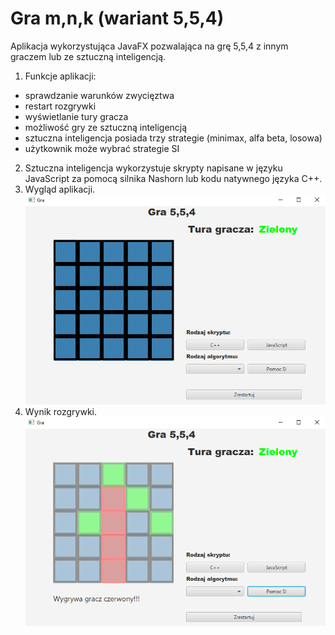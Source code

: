 # Gra m,n,k (wariant 5,5,4)

Aplikacja wykorzystująca JavaFX pozwalająca na grę 5,5,4 z innym graczem lub ze sztuczną inteligencją.  
1. Funkcje aplikacji:
- sprawdzanie warunków zwycięztwa
- restart rozgrywki
- wyświetlanie tury gracza
- możliwość gry ze sztuczną inteligencją 
- sztuczna inteligencja posiada trzy strategie (minimax, alfa beta, losowa)
- użytkownik może wybrać strategie SI
2. Sztuczna inteligencja wykorzystuje skrypty napisane w języku JavaScript za pomocą silnika Nashorn lub kodu natywnego języka C++.
3. Wygląd aplikacji.
![alt text](https://github.com/Michal314-p/Gra_SI/blob/master/Obrazy/ekran_glowny.png)
4. Wynik rozgrywki.
![alt text](https://github.com/Michal314-p/Gra_SI/blob/master/Obrazy/wygrana.png)
